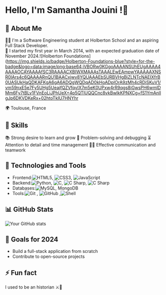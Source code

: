 # Hello, I'm Samantha Jouini !👋

## 🚀 About Me 
👨‍💻 I'm a Software Engineering student at Holberton School and an aspiring Full Stack Developer.  
📅 I started my first year in March 2014, with an expected graduation date of November 2024.![Holberton Foundations](https://img.shields.io/badge/Holberton-Foundations-blue?style=for-the-badge&logo=data:image/png;base64,iVBORw0KGgoAAAANSUhEUgAAAA4AAAAOCAYAAAAfSC3RAAAACXBIWXMAAAsTAAALEwEAmpwYAAAAAXNSR0IArs4c6QAAAARnQU1BAACxjwv8YQUAAAEbSURBVHgBjZLNTcNAEIXfrB0UASUkHaQDKAFKgA6gA6ADQgWQDqAD0kHoADpIOrA9zMh4cRDiSKuV1/vm59nxE5e7Fy5UHg5UeajfQZVfqvIX7m5eK0UPxw4rR9qgs8iGwsPH6wmlDMm6Fy7tBLv1FVnEoLiJPhUeX+4p5QTlUQQCnc8vkBwIkKPNXCg+fS1YmAnlIgJp6DKVDKeRx+02htoTkIU7HNYhr

🌍 Toulouse, France

## 🧠 Skills
📚 Strong desire to learn and grow
🧩 Problem-solving and debugging
⏳ Attention to detail and time management
🤜🤛 Effective communication and teamwork

## 🔧 Technologies and Tools
- Frontend:![HTML5](https://img.shields.io/badge/-HTML5-E34F26?style=flat-square&logo=html5&logoColor=white), ![CSS3](https://img.shields.io/badge/-CSS3-1572B6?style=flat-square&logo=css3), ![JavaScript](https://img.shields.io/badge/-JavaScript-F7DF1E?style=flat-square&logo=javascript&logoColor=black)
- Backend:![Python](https://img.shields.io/badge/-Python-3776AB?style=flat-square&logo=python&logoColor=white), ![C](https://img.shields.io/badge/-C-00599C?style=flat-square&logo=c&logoColor=white), ![C Sharp](https://img.shields.io/badge/-C%23-239120?style=flat-square&logo=c-sharp&logoColor=white), ![C Sharp](https://img.shields.io/badge/-C%23-239120?style=flat-square&logo=c-sharp&logoColor=white)
- Databases:![MySQL](https://img.shields.io/badge/-MySQL-4479A1?style=flat-square&logo=mysql&logoColor=white), MongoDB
- Tools:![Git](https://img.shields.io/badge/-Git-F05032?style=flat-square&logo=git&logoColor=white) , ![GitHub](https://img.shields.io/badge/-GitHub-181717?style=flat-square&logo=github) ,![Shell](https://img.shields.io/badge/-Shell-4EAA25?style=flat-square&logo=gnu-bash&logoColor=white)

## 📊 GitHub Stats
![Your GitHub stats](https://github-readme-stats.vercel.app/api?username=SamJouini&show_icons=true&theme=radical)

## 🎯 Goals for 2024
- Build a full-stack application from scratch
- Contribute to open-source projects

## ⚡ Fun fact
I used to be an historian ⚔️🏰

